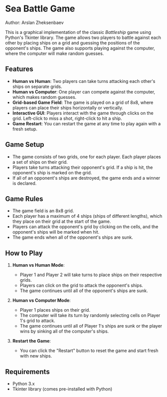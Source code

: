 # Sea Battle Game

Author: Arslan Zheksenbaev

This is a graphical implementation of the classic *Battleship* game using Python's Tkinter library. The game allows two players to battle against each other by placing ships on a grid and guessing the positions of the opponent's ships. The game also supports playing against the computer, where the computer will make random guesses.

## Features

- **Human vs Human**: Two players can take turns attacking each other's ships on separate grids.
- **Human vs Computer**: One player can compete against the computer, which makes random guesses.
- **Grid-based Game Field**: The game is played on a grid of 8x8, where players can place their ships horizontally or vertically.
- **Interactive GUI**: Players interact with the game through clicks on the grid. Left-click to miss a shot, right-click to hit a ship.
- **Game Restart**: You can restart the game at any time to play again with a fresh setup.

## Game Setup

- The game consists of two grids, one for each player. Each player places a set of ships on their grid.
- Players take turns attacking their opponent's grid. If a ship is hit, the opponent's ship is marked on the grid.
- If all of an opponent's ships are destroyed, the game ends and a winner is declared.

## Game Rules

- The game field is an 8x8 grid.
- Each player has a maximum of 4 ships (ships of different lengths), which they place on their grid at the start of the game.
- Players can attack the opponent's grid by clicking on the cells, and the opponent's ships will be marked when hit.
- The game ends when all of the opponent's ships are sunk.

## How to Play

1. **Human vs Human Mode**:
   - Player 1 and Player 2 will take turns to place ships on their respective grids.
   - Players can click on the grid to attack the opponent's ships.
   - The game continues until all of the opponent's ships are sunk.

2. **Human vs Computer Mode**:
   - Player 1 places ships on their grid.
   - The computer will take its turn by randomly selecting cells on Player 1's grid to attack.
   - The game continues until all of Player 1's ships are sunk or the player wins by sinking all of the computer's ships.

3. **Restart the Game**:
   - You can click the "Restart" button to reset the game and start fresh with new ships.

## Requirements

- Python 3.x
- Tkinter library (comes pre-installed with Python)


